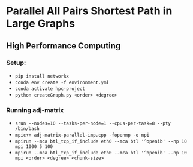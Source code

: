 # Parallel All Pairs Shortest Path in Large Graphs
## High Performance Computing


### Setup:
- ```pip install networkx```
- ```conda env create -f environment.yml```
- ```conda activate hpc-project```
- ```python createGraph.py <order> <degree>```


### Running adj-matrix 
- ```srun --nodes=10 --tasks-per-node=1 --cpus-per-task=8 --pty /bin/bash```
- ```mpic++ adj-matrix-parallel-imp.cpp -fopenmp -o mpi ```
- ``` mpirun --mca btl_tcp_if_include eth0 --mca btl '^openib' --np 10 mpi 1000 5 100 ``` 
- ``` mpirun --mca btl_tcp_if_include eth0 --mca btl '^openib' --np 10 mpi <order> <degree> <chunk-size> ```
